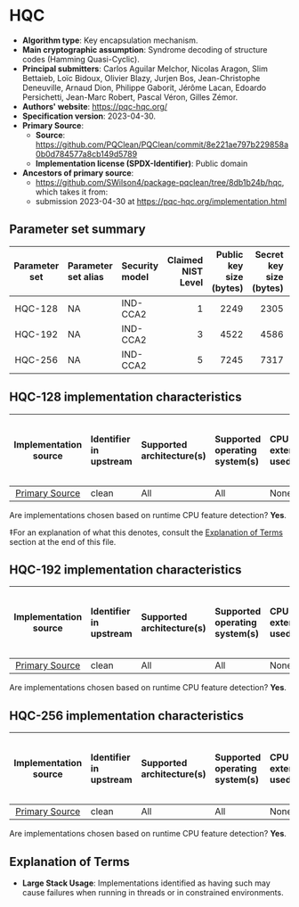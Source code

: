 # HQC

- **Algorithm type**: Key encapsulation mechanism.
- **Main cryptographic assumption**: Syndrome decoding of structure codes (Hamming Quasi-Cyclic).
- **Principal submitters**: Carlos Aguilar Melchor, Nicolas Aragon, Slim Bettaieb, Loïc Bidoux, Olivier Blazy, Jurjen Bos, Jean-Christophe Deneuville, Arnaud Dion, Philippe Gaborit, Jérôme Lacan, Edoardo Persichetti, Jean-Marc Robert, Pascal Véron, Gilles Zémor.
- **Authors' website**: https://pqc-hqc.org/
- **Specification version**: 2023-04-30.
- **Primary Source**<a name="primary-source"></a>:
  - **Source**: https://github.com/PQClean/PQClean/commit/8e221ae797b229858a0b0d784577a8cb149d5789
  - **Implementation license (SPDX-Identifier)**: Public domain
- **Ancestors of primary source**:
  - https://github.com/SWilson4/package-pqclean/tree/8db1b24b/hqc, which takes it from:
  - submission 2023-04-30 at https://pqc-hqc.org/implementation.html

## Parameter set summary

|  Parameter set  | Parameter set alias   | Security model   |   Claimed NIST Level |   Public key size (bytes) |   Secret key size (bytes) |   Ciphertext size (bytes) |   Shared secret size (bytes) |
|:---------------:|:----------------------|:-----------------|---------------------:|--------------------------:|--------------------------:|--------------------------:|-----------------------------:|
|     HQC-128     | NA                    | IND-CCA2         |                    1 |                      2249 |                      2305 |                      4433 |                           64 |
|     HQC-192     | NA                    | IND-CCA2         |                    3 |                      4522 |                      4586 |                      8978 |                           64 |
|     HQC-256     | NA                    | IND-CCA2         |                    5 |                      7245 |                      7317 |                     14421 |                           64 |

## HQC-128 implementation characteristics

|       Implementation source       | Identifier in upstream   | Supported architecture(s)   | Supported operating system(s)   | CPU extension(s) used   | No branching-on-secrets claimed?   | No branching-on-secrets checked by valgrind?   | Large stack usage?‡   |
|:---------------------------------:|:-------------------------|:----------------------------|:--------------------------------|:------------------------|:-----------------------------------|:-----------------------------------------------|:----------------------|
| [Primary Source](#primary-source) | clean                    | All                         | All                             | None                    | True                               | True                                           | False                 |

Are implementations chosen based on runtime CPU feature detection? **Yes**.

 ‡For an explanation of what this denotes, consult the [Explanation of Terms](#explanation-of-terms) section at the end of this file.

## HQC-192 implementation characteristics

|       Implementation source       | Identifier in upstream   | Supported architecture(s)   | Supported operating system(s)   | CPU extension(s) used   | No branching-on-secrets claimed?   | No branching-on-secrets checked by valgrind?   | Large stack usage?   |
|:---------------------------------:|:-------------------------|:----------------------------|:--------------------------------|:------------------------|:-----------------------------------|:-----------------------------------------------|:---------------------|
| [Primary Source](#primary-source) | clean                    | All                         | All                             | None                    | True                               | True                                           | False                |

Are implementations chosen based on runtime CPU feature detection? **Yes**.

## HQC-256 implementation characteristics

|       Implementation source       | Identifier in upstream   | Supported architecture(s)   | Supported operating system(s)   | CPU extension(s) used   | No branching-on-secrets claimed?   | No branching-on-secrets checked by valgrind?   | Large stack usage?   |
|:---------------------------------:|:-------------------------|:----------------------------|:--------------------------------|:------------------------|:-----------------------------------|:-----------------------------------------------|:---------------------|
| [Primary Source](#primary-source) | clean                    | All                         | All                             | None                    | True                               | True                                           | False                |

Are implementations chosen based on runtime CPU feature detection? **Yes**.

## Explanation of Terms

- **Large Stack Usage**: Implementations identified as having such may cause failures when running in threads or in constrained environments.